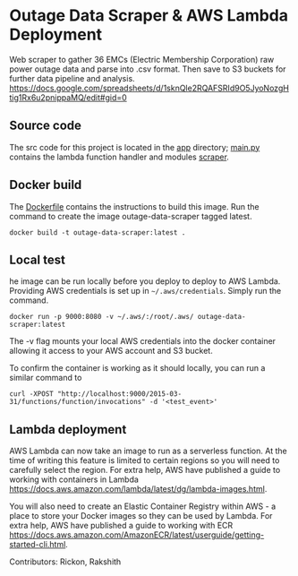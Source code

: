 # Outage Data Scraper & AWS Lambda Deployment 
Web scraper to gather 36 EMCs (Electric Membership Corporation) raw power outage data and parse into .csv format. Then save to S3 buckets for further data pipeline and analysis.
https://docs.google.com/spreadsheets/d/1sknQle2RQAFSRId9O5JyoNozgHtig1Rx6u2pnippaMQ/edit#gid=0


## Source code
The src code for this project is located in the [app](./app) directory; [main.py](./app/main.py)
contains the lambda function handler and modules [scraper](./app/scraper).

## Docker build
The [Dockerfile](./Dockerfile) contains the instructions to build this image. Run the command to create the image outage-data-scraper tagged latest.
```
docker build -t outage-data-scraper:latest .
```
## Local test
he image can be run locally before you deploy to deploy to AWS Lambda. Providing
AWS credentials is set up in `~/.aws/credentials`. Simply run the
command.
```
docker run -p 9000:8080 -v ~/.aws/:/root/.aws/ outage-data-scraper:latest
```
The -v flag mounts your local AWS credentials into the docker container allowing it access
to your AWS account and S3 bucket.

To confirm the container is working as it should locally, you can run a similar command to
```
curl -XPOST "http://localhost:9000/2015-03-31/functions/function/invocations" -d '<test_event>'
```

## Lambda deployment
AWS Lambda can now take an image to run as a serverless function. At the time of
writing this feature is limited to certain regions so you will need to carefully select
the region. For extra help, AWS have published a guide to working with containers in 
Lambda https://docs.aws.amazon.com/lambda/latest/dg/lambda-images.html.

You will also need to create an Elastic Container Registry within AWS - a place to 
store your Docker images so they can be used by Lambda. For extra help, AWS have published
a guide to working with ECR https://docs.aws.amazon.com/AmazonECR/latest/userguide/getting-started-cli.html.
        



Contributors:
Rickon, 
Rakshith
